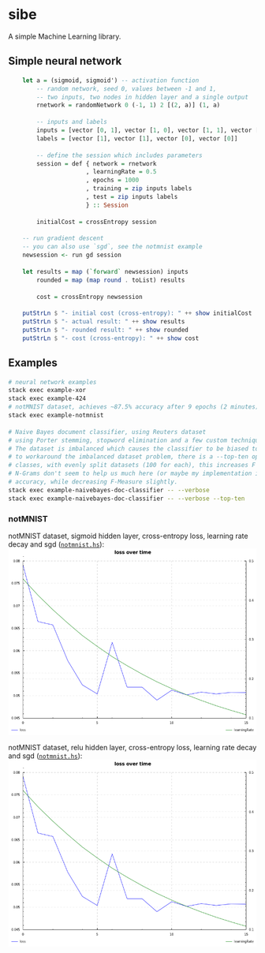 sibe
====
A simple Machine Learning library.

## Simple neural network
```haskell
    let a = (sigmoid, sigmoid') -- activation function
        -- random network, seed 0, values between -1 and 1,
        -- two inputs, two nodes in hidden layer and a single output
        rnetwork = randomNetwork 0 (-1, 1) 2 [(2, a)] (1, a)

        -- inputs and labels
        inputs = [vector [0, 1], vector [1, 0], vector [1, 1], vector [0, 0]]
        labels = [vector [1], vector [1], vector [0], vector [0]]

        -- define the session which includes parameters
        session = def { network = rnetwork
                      , learningRate = 0.5
                      , epochs = 1000
                      , training = zip inputs labels
                      , test = zip inputs labels
                      } :: Session

        initialCost = crossEntropy session

    -- run gradient descent
    -- you can also use `sgd`, see the notmnist example
    newsession <- run gd session

    let results = map (`forward` newsession) inputs
        rounded = map (map round . toList) results

        cost = crossEntropy newsession
    
    putStrLn $ "- initial cost (cross-entropy): " ++ show initialCost
    putStrLn $ "- actual result: " ++ show results
    putStrLn $ "- rounded result: " ++ show rounded
    putStrLn $ "- cost (cross-entropy): " ++ show cost
```


## Examples
```bash
# neural network examples
stack exec example-xor
stack exec example-424
# notMNIST dataset, achieves ~87.5% accuracy after 9 epochs (2 minutes)
stack exec example-notmnist

# Naive Bayes document classifier, using Reuters dataset
# using Porter stemming, stopword elimination and a few custom techniques.
# The dataset is imbalanced which causes the classifier to be biased towards some classes (earn, acq, ...)
# to workaround the imbalanced dataset problem, there is a --top-ten option which classifies only top 10 popular
# classes, with evenly split datasets (100 for each), this increases F Measure significantly, along with ~10% of improved accuracy
# N-Grams don't seem to help us much here (or maybe my implementation is wrong!), using bigrams increases
# accuracy, while decreasing F-Measure slightly.
stack exec example-naivebayes-doc-classifier -- --verbose
stack exec example-naivebayes-doc-classifier -- --verbose --top-ten
```

### notMNIST

notMNIST dataset, sigmoid hidden layer, cross-entropy loss, learning rate decay and sgd ([`notmnist.hs`](https://github.com/mdibaiee/sibe/blob/master/examples/notmnist.hs)):
![notMNIST](https://github.com/mdibaiee/sibe/blob/master/notmnist.png?raw=true)

notMNIST dataset, relu hidden layer, cross-entropy loss, learning rate decay and sgd ([`notmnist.hs`](https://github.com/mdibaiee/sibe/blob/master/examples/notmnist.hs)):
![notMNIST](https://github.com/mdibaiee/sibe/blob/master/notmnist.png?raw=true)

